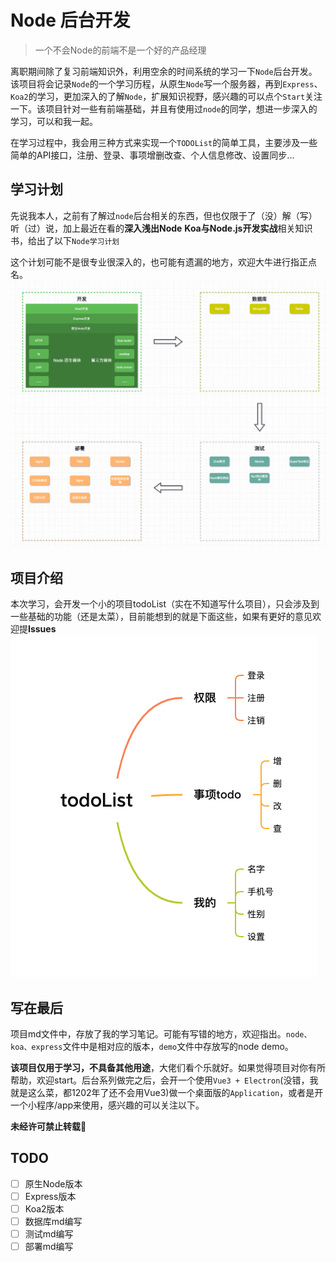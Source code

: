 # Node 后台开发
> 一个不会Node的前端不是一个好的产品经理


离职期间除了复习前端知识外，利用空余的时间系统的学习一下`Node`后台开发。该项目将会记录`Node`的一个学习历程，从原生`Node`写一个服务器，再到`Express`、`Koa2`的学习，更加深入的了解`Node`，扩展知识视野，感兴趣的可以点个`Start`关注一下。该项目针对一些有前端基础，并且有使用过`node`的同学，想进一步深入的学习，可以和我一起。

在学习过程中，我会用三种方式来实现一个`TODOList`的简单工具，主要涉及一些简单的API接口，注册、登录、事项增删改查、个人信息修改、设置同步...

## 学习计划
先说我本人，之前有了解过`node`后台相关的东西，但也仅限于了（没）解（写）听（过）说，加上最近在看的**深入浅出Node** **Koa与Node.js开发实战**相关知识书，给出了以下`Node学习计划`

这个计划可能不是很专业很深入的，也可能有遗漏的地方，欢迎大牛进行指正点名。
![node学习计划](./md/static/node学习计划.png)

## 项目介绍
本次学习，会开发一个小的项目todoList（实在不知道写什么项目），只会涉及到一些基础的功能（还是太菜），目前能想到的就是下面这些，如果有更好的意见欢迎提**Issues**
![接口功能](./md/static/todoList.png)


## 写在最后
项目md文件中，存放了我的学习笔记。可能有写错的地方，欢迎指出。`node、koa、express`文件中是相对应的版本，`demo`文件中存放写的node demo。

**该项目仅用于学习，不具备其他用途**，大佬们看个乐就好。如果觉得项目对你有所帮助，欢迎start。后台系列做完之后，会开一个使用`Vue3 + Electron`(没错，我就是这么菜，都1202年了还不会用Vue3)做一个桌面版的`Application`，或者是开一个小程序/app来使用，感兴趣的可以关注以下。

**未经许可禁止转载💌**

## TODO
- [ ] 原生Node版本
- [ ] Express版本
- [ ] Koa2版本
- [ ] 数据库md编写
- [ ] 测试md编写
- [ ] 部署md编写